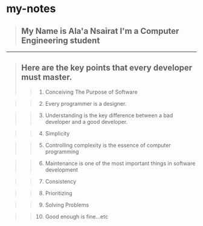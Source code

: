 
# my-notes

>## My Name is Ala'a Nsairat I'm a Computer Engineering student

---

>## Here are the key points that every developer must master.
>>
>>1. Conceiving The Purpose of Software

>>2. Every programmer is a designer.

>>3. Understanding is the key difference between a bad developer and a good developer.

>>4. Simplicity

>>5. Controlling complexity is the essence of computer programming

>>6. Maintenance is one of the most important things in software development

>>7. Consistency

>>8. Prioritizing

>>9.  Solving Problems

>>10. Good enough is fine...etc

